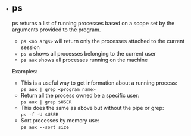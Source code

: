 - # `ps`

  ps returns a list of running processes based on a scope set by the arguments provided to the program.

  - `ps <no args>` will return only the processes attached to the current session
  - `ps a` shows all processes belonging to the current user
  - `ps aux` shows all processes running on the machine

  Examples:

  - This is a useful way to get information about a running process: <br> `ps aux | grep <program name>`
  - Return all the process owned be a specific user: <br> `ps aux | grep $USER`
  - This does the same as above but without the pipe or grep: <br> `ps -f -U $USER`
  - Sort processes by memory use: <br> `ps aux --sort size`